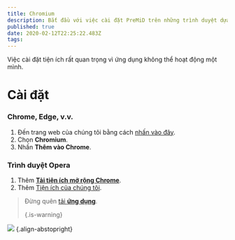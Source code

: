 ```yaml
---
title: Chromium
description: Bắt đầu với việc cài đặt PreMiD trên những trình duyệt dựa trên Chromeium
published: true
date: 2020-02-12T22:25:22.483Z
tags: 
---
```


Việc cài đặt tiện ích rất quan trọng vì ứng dụng không thể hoạt động một mình.

# Cài đặt
### Chrome, Edge, v.v.
1. Đến trang web của chúng tôi bằng cách [nhấn vào đây](https://premid.app/downloads).
2. Chọn **Chromium**.
3. Nhấn **Thêm vào Chrome**.

### Trình duyệt Opera
1. Thêm **[Tải tiện ích mở rộng Chrome](https://addons.opera.com/en/extensions/details/install-chrome-extensions/)**.
2. Thêm [Tiện ích của chúng tôi](https://premid.app/downloads).

> Đừng quên [ tải **ứng dụng**](/install). 
> 
> {.is-warning}

![](https://img.icons8.com/color/2x/chrome.png) {.align-abstopright}